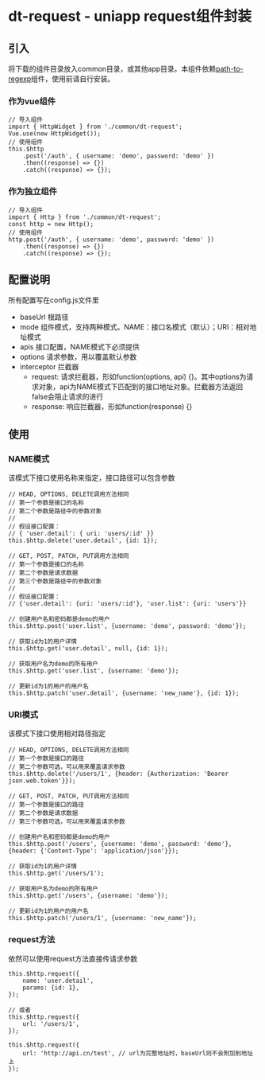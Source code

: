 # dt-request - uniapp request组件封装

## 引入
将下载的组件目录放入common目录，或其他app目录。本组件依赖[path-to-regexp](https://www.npmjs.com/package/path-to-regexp)组件，使用前请自行安装。

### 作为vue组件
```
// 导入组件
import { HttpWidget } from './common/dt-request';
Vue.use(new HttpWidget());
// 使用组件
this.$http
    .post('/auth', { username: 'demo', password: 'demo' })
    .then((response) => {})
    .catch((response) => {});
```

### 作为独立组件
```
// 导入组件
import { Http } from './common/dt-request';
const http = new Http();
// 使用组件
http.post('/auth', { username: 'demo', password: 'demo' })
    .then((response) => {})
    .catch((response) => {});
```

## 配置说明
所有配置写在config.js文件里
+ baseUrl 根路径
+ mode 组件模式，支持两种模式。NAME：接口名模式（默认）；URI：相对地址模式
+ apis 接口配置，NAME模式下必须提供
+ options 请求参数，用以覆盖默认参数
+ interceptor 拦截器
  - request: 请求拦截器，形如function(options, api) {}。其中options为请求对象，api为NAME模式下匹配到的接口地址对象。拦截器方法返回false会阻止请求的进行
  - response: 响应拦截器，形如function(response) {}

## 使用

### NAME模式
该模式下接口使用名称来指定，接口路径可以包含参数
```
// HEAD, OPTIONS, DELETE调用方法相同
// 第一个参数是接口的名称
// 第二个参数是路径中的参数对象
// 
// 假设接口配置：
// { 'user.detail': { uri: 'users/:id' }}
this.$http.delete('user.detail', {id: 1});

// GET, POST, PATCH, PUT调用方法相同
// 第一个参数是接口的名称
// 第二个参数是请求数据
// 第三个参数是路径中的参数对象
// 
// 假设接口配置：
// {'user.detail': {uri: 'users/:id'}, 'user.list': {uri: 'users'}}

// 创建用户名和密码都是demo的用户
this.$http.post('user.list', {username: 'demo', password: 'demo'});

// 获取id为1的用户详情
this.$http.get('user.detail', null, {id: 1});

// 获取用户名为demo的所有用户
this.$http.get('user.list', {username: 'demo'});

// 更新id为1的用户的用户名
this.$http.patch('user.detail', {username: 'new_name'}, {id: 1});
```

### URI模式
该模式下接口使用相对路径指定
```
// HEAD, OPTIONS, DELETE调用方法相同
// 第一个参数是接口的路径
// 第二个参数可选，可以用来覆盖请求参数
this.$http.delete('/users/1', {header: {Authorization: 'Bearer json.web.token'}});

// GET, POST, PATCH, PUT调用方法相同
// 第一个参数是接口的路径
// 第二个参数是请求数据
// 第三个参数可选，可以用来覆盖请求参数

// 创建用户名和密码都是demo的用户
this.$http.post('/users', {username: 'demo', password: 'demo'}, {header: {'Content-Type': 'application/json'}});

// 获取id为1的用户详情
this.$http.get('/users/1');

// 获取用户名为demo的所有用户
this.$http.get('/users', {username: 'demo'});

// 更新id为1的用户的用户名
this.$http.patch('/users/1', {username: 'new_name'});
```

### request方法
依然可以使用request方法直接传请求参数
```
this.$http.request({
    name: 'user.detail',
    params: {id: 1},
});

// 或者
this.$http.request({
    url: '/users/1',
});

this.$http.request({
    url: 'http://api.cn/test', // url为完整地址时，baseUrl则不会附加到地址上
});
```